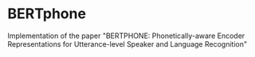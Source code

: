 # BERTphone
Implementation of the paper "BERTPHONE: Phonetically-aware Encoder Representations for Utterance-level Speaker and Language Recognition"
